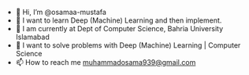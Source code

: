 - 👋 Hi, I’m @osamaa-mustafa
- 👀 I want to learn Deep (Machine) Learning and then implement.
- 🌱 I am currently at Dept of Computer Science, Bahria University Islamabad
- 💞️ I want to solve problems with Deep (Machine) Learning | Computer Science
- 📫 How to reach me muhammadosama939@gmail.com

<!---
osamaa-mustafa/osamaa-mustafa is a ✨ special ✨ repository because its `README.md` (this file) appears on your GitHub profile.
You can click the Preview link to take a look at your changes.
--->
